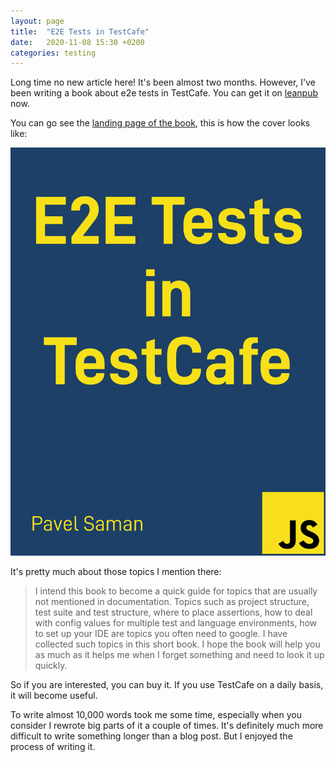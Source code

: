 ```yaml
---
layout: page
title:  "E2E Tests in TestCafe"
date:   2020-11-08 15:30 +0200
categories: testing
---
```


Long time no new article here! It's been almost two months. However, I've been writing a book about e2e tests in TestCafe. You can get it on [leanpub](https://leanpub.com/TestCafeTests) now.

You can go see the [landing page of the book](https://leanpub.com/TestCafeTests), this is how the cover looks like:

![image](/images/cover.png)

It's pretty much about those topics I mention there:

> I intend this book to become a quick guide for topics that are usually not mentioned in documentation. Topics such as project structure, test suite and test structure, where to place assertions, how to deal with config values for multiple test and language environments, how to set up your IDE are topics you often need to google. I have collected such topics in this short book. I hope the book will help you as much as it helps me when I forget something and need to look it up quickly.

So if you are interested, you can buy it. If you use TestCafe on a daily basis, it will become useful.

To write almost 10,000 words took me some time, especially when you consider I rewrote big parts of it a couple of times. It's definitely much more difficult to write something longer than a blog post. But I enjoyed the process of writing it.
